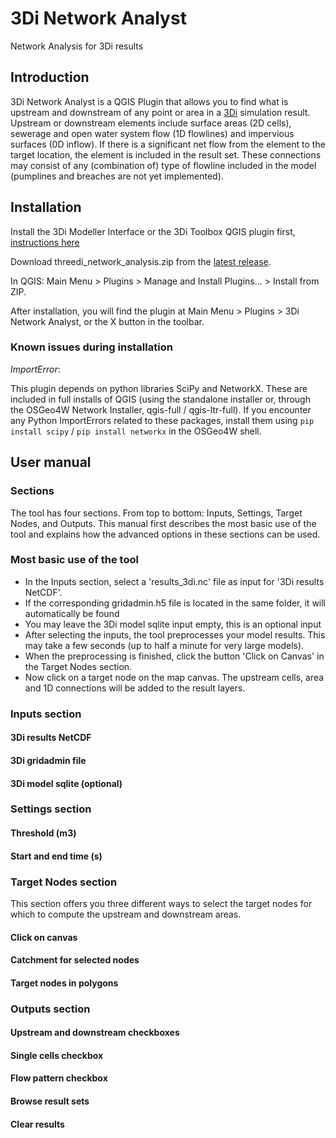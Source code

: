 # 3Di Network Analyst
 Network Analysis for 3Di results

## Introduction
3Di Network Analyst is a QGIS Plugin that allows you to find what is upstream and downstream of any point or area in a [3Di](https://3diwatermanagement.com/) simulation result. Upstream or downstream elements include surface areas (2D cells), sewerage and open water system flow (1D flowlines) and impervious surfaces (0D inflow). If there is a significant net flow from the element to the target location, the element is included in the result set. These connections may consist of any (combination of) type of flowline included in the model (pumplines and breaches are not yet implemented).

## Installation
Install the 3Di Modeller Interface or the 3Di Toolbox QGIS plugin first, [instructions here](https://docs.3di.lizard.net/d_qgis_plugin.html#modeller-interface)

Download threedi_network_analysis.zip from the [latest release](https://github.com/nens/threedi-network-analyst/releases).

In QGIS: Main Menu > Plugins > Manage and Install Plugins... > Install from ZIP.

After installation, you will find the plugin at Main Menu > Plugins > 3Di Network Analyst, or the X button in the toolbar.

### Known issues during installation
_ImportError_: 

This plugin depends on python libraries SciPy and NetworkX. These are included in full installs of QGIS (using the standalone installer or, through the OSGeo4W Network Installer, qgis-full / qgis-ltr-full). If you encounter any Python ImportErrors related to these packages, install them using `pip install scipy` / `pip install networkx` in the OSGeo4W shell.

## User manual
### Sections
The tool has four sections. From top to bottom: Inputs, Settings, Target Nodes, and Outputs. This manual first describes the most basic use of the tool and explains how the advanced options in these sections can be used.

### Most basic use of the tool
* In the Inputs section, select a 'results_3di.nc' file as input for '3Di results NetCDF'.
* If the corresponding gridadmin.h5 file is located in the same folder, it will automatically be found
* You may leave the 3Di model sqlite input empty, this is an optional input
* After selecting the inputs, the tool preprocesses your model results. This may take a few seconds (up to half a minute for very large models).
* When the preprocessing is finished, click the button 'Click on Canvas' in the Target Nodes section.
* Now click on a target node on the map canvas. The upstream cells, area and 1D connections will be added to the result layers.

### Inputs section
#### 3Di results NetCDF
#### 3Di gridadmin file
#### 3Di model sqlite (optional)
### Settings section
#### Threshold (m3)
#### Start and end time (s)

### Target Nodes section
This section offers you three different ways to select the target nodes for which to compute the upstream and downstream areas.

#### Click on canvas
#### Catchment for selected nodes
#### Target nodes in polygons
### Outputs section
#### Upstream and downstream checkboxes
#### Single cells checkbox
#### Flow pattern checkbox
#### Browse result sets
#### Clear results







